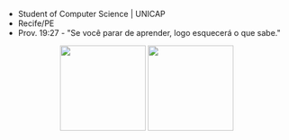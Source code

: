 - Student of Computer Science | UNICAP
- Recife/PE
- Prov. 19:27 - "Se você parar de aprender, logo esquecerá o que sabe."
 
<div align="center">
  <img height="152em" src="https://github-readme-stats.vercel.app/api?username=GabrielVCB&show_icons=true&theme=dark&include_all_commits=true&count_private=true"/>
  <img height="152em" src="https://github-readme-stats.vercel.app/api/top-langs/?username=GabrielVCB&layout=compact&theme=dark&hide=html,css,scss" />
</div>
